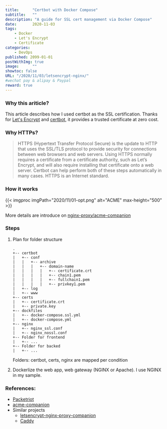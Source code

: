 ```yaml
---
title:      "Certbot with Docker Compose"
subtitle:   ""
description: "A guide for SSL cert management via Docker Compose"
date:       2020-11-03
tags:
    - Docker
    - Let's Encrypt
    - Certificate
categories:
    - DevOps
published: 2099-01-01
postWithImg: true
image:      ""
showtoc: false
URL: "/2020/11/03/letsencrypt-nginx/"
#wechat pay & alipay & Paypal
reward: true
---
```


### Why this ariticle?
This article describes how I used certbot as the SSL certification. Thanks for [Let's Encrypt](https://letsencrypt.org/docs/) and [certbot](https://certbot.eff.org/), it provides a trusted certificate at zero cost.

### Why HTTPs?
> HTTPS (Hypertext Transfer Protocol Secure) is the update to HTTP that uses the SSL/TLS protocol to provide security for connections between web browsers and web servers. Using HTTPS normally requires a certificate from a certificate authority, such as Let’s Encrypt, and will also require installing that certificate onto a web server. Certbot can help perform both of these steps automatically in many cases. HTTPS is an Internet standard.


### How it works
{{< imgproc imgPath="2020/11/01-opt.png" alt="ACME" max-height="500" >}}

More details are introduce on [nginx-proxy/acme-companion](https://github.com/nginx-proxy/acme-companion)

### Steps
1. Plan for folder structure

    ```
    .
    +-- certbot
    |   +-- conf
    |   |   +-- archive
    |   |   |   +-- domain-name
    |   |   |   |   +-- certificate.crt
    |   |   |   |   +-- chain1.pem
    |   |   |   |   +-- fullchain1.pem
    |   |   |   |   +-- privkey1.pem
    |   +-- log
    |   +-- www
    +-- certs
    |   +-- certificate.crt
    |   +-- private.key
    +-- dockfiles
    |   +-- docker-compose.ssl.yml
    |   +-- docker-compose.yml
    +-- nginx
    |   +-- nginx_ssl.conf
    |   +-- nginx_nossl.conf
    +-- Folder for frontend
    |   +-- ...
    +-- Folder for backed
    |   +-- ...
    ```

    Folders: certbot, certs, nginx are mapped per condition

2. Dockerlize the web app, web gateway (NGINX or Apache). I use NGINX in my sample.

### References:
- [Packetriot](https://packetriot.com/tutorials)
- [acme-companion](https://github.com/nginx-proxy/acme-companion)
- Similar projects
    - [letsencrypt-nginx-proxy-companion](https://hub.docker.com/r/jrcs/letsencrypt-nginx-proxy-companion)
    - [Caddy](https://caddyserver.com/)
